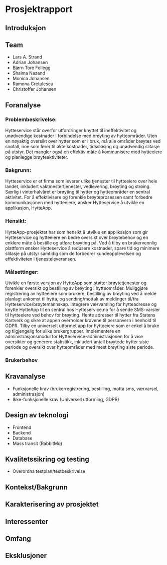 # Prosjektrapport

## Introduksjon

## Team

- Lars A. Strand
- Adrian Johansen
- Bjørn Tore Follegg
- Shaima Nazand
- Monica Johansen
- Ramona Cretulescu
- Christoffer Johansen 

## Foranalyse
### Problembeskrivelse:
Hytteservice står overfor utfordringer knyttet til ineffektivitet og unødvendige kostnader i forbindelse med brøyting av hytteområder. Uten en nøyaktig oversikt over hytter som er i bruk, må alle områder brøytes ved snøfall, noe som fører til økte kostnader, tidssløsing og unødvendig slitasje på utstyr. Det mangler også en effektiv måte å kommunisere med hytteeiere og planlegge brøyteaktiviteter.

### Bakgrunn:
Hytteservice er et firma som leverer ulike tjenester til hytteeiere over hele landet, inkludert vaktmestertjenester, vedlevering, brøyting og strøing. Særlig i vinterhalvåret er brøyting til hytter og hytteområder en sentral aktivitet. For å effektivisere og forenkle brøyteprosessen samt forbedre kommunikasjonen med hytteeiere, ønsker Hytteservice å utvikle en applikasjon, HytteApp.

### Hensikt:
HytteApp-prosjektet har som hensikt å utvikle en applikasjon som gir Hytteservice og hytteeiere en bedre oversikt over brøytebehov og en enklere måte å bestille og utføre brøyting på. Ved å tilby en brukervennlig plattform ønsker Hytteservice å redusere kostnader, spare tid og minimere slitasje på utstyr samtidig som de forbedrer kundeopplevelsen og effektiviteten i tjenesteleveransen.

### Målsettinger:

Utvikle en første versjon av HytteApp som støtter brøytetjenester og forenkler oversikt og bestilling av brøyting i hytteområder.
Muliggjøre registrering av hytteeiere som brukere, bestilling av brøyting ved å melde planlagt ankomst til hytta, og sending/mottak av meldinger til/fra Hytteservice/brøytemannskap.
Integrere værvarsling for hytteadresse og knytte HytteApp til en sentral hos Hytteservice.no for å sende SMS-varsler til hytteeiere ved behov for brøyting.
Hente adresser til hytter fra Statens Kartverk og sikre at appen overholder kravene til personvern i henhold til GDPR.
Tilby en universelt utformet app for hytteeiere som er enkel å bruke og tilgjengelig for ulike brukergrupper.
Implementere en administrasjonsmodul for Hytteservice-administrasjonen for å vise oversikter og generere statistikk, inkludert antall brøytede hytter siste periode og oversikt over hytteområder med mest brøyting siste periode.

### Brukerbehov

## Kravanalyse
- Funksjonelle krav (brukerregistrering, bestilling, motta sms, værvarsel, administrasjon)
- Ikke-funksjonelle krav (Universell utforming, GDPR)

## Design av teknologi
- Frontend
- Backend
- Database
- Mass transit (RabbitMq)

## Kvalitetssikring og testing
- Overordna testplan/testbeskrivelse

## Kontekst/Bakgrunn

## Karakterisering av prosjektet

## Interessenter

## Omfang

## Eksklusjoner
